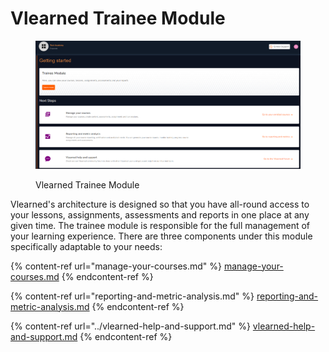 # Vlearned Trainee Module

<figure><img src="../.gitbook/assets/tm.PNG" alt=""><figcaption><p>Vlearned Trainee Module</p></figcaption></figure>

Vlearned's architecture is designed so that you have all-round access to your lessons, assignments, assessments and reports in one place at any given time. The trainee module is responsible for the full management of your learning experience. There are three components under this module specifically adaptable to your needs:

{% content-ref url="manage-your-courses.md" %}
[manage-your-courses.md](manage-your-courses.md)
{% endcontent-ref %}

{% content-ref url="reporting-and-metric-analysis.md" %}
[reporting-and-metric-analysis.md](reporting-and-metric-analysis.md)
{% endcontent-ref %}

{% content-ref url="../vlearned-help-and-support.md" %}
[vlearned-help-and-support.md](../vlearned-help-and-support.md)
{% endcontent-ref %}

